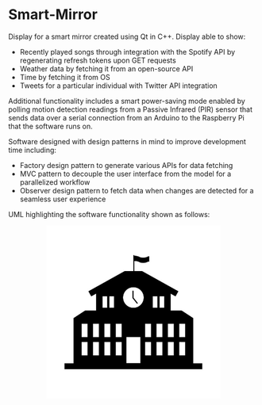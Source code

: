 # Smart-Mirror
Display for a smart mirror created using Qt in C++. Display able to show:
- Recently played songs through integration with the Spotify API by regenerating refresh tokens upon GET requests
- Weather data by fetching it from an open-source API
- Time by fetching it from OS
- Tweets for a particular individual with Twitter API integration

Additional functionality includes a smart power-saving mode enabled by polling motion detection readings from a Passive Infrared (PIR) sensor that sends data over a serial connection from an Arduino to the Raspberry Pi that the software runs on. 

Software designed with design patterns in mind to improve development time including:
- Factory design pattern to generate various APIs for data fetching
- MVC pattern to decouple the user interface from the model for a parallelized workflow
- Observer design pattern to fetch data when changes are detected for a seamless user experience

UML highlighting the software functionality shown as follows:
<p align="center">
  <img src="https://github.com/Ashwins9001/Presence/blob/main/img/school.jpg" width="350" /> 
</p>
